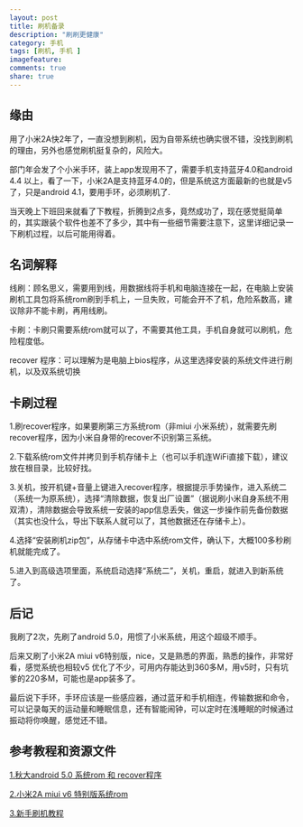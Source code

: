 ```yaml
---
layout: post
title: 刷机备录
description: "刷刷更健康"
category: 手机
tags: [刷机, 手机 ]
imagefeature: 
comments: true
share: true
---
```

## 缘由

用了小米2A快2年了，一直没想到刷机，因为自带系统也确实很不错，没找到刷机的理由，另外也感觉刷机挺复杂的，风险大。

部门年会发了个小米手环，装上app发现用不了，需要手机支持蓝牙4.0和android 4.4 以上，看了一下，小米2A是支持蓝牙4.0的，但是系统这方面最新的也就是v5了，只是android 4.1，要用手环，必须刷机了.

当天晚上下班回来就看了下教程，折腾到2点多，竟然成功了，现在感觉挺简单的，其实跟装个软件也差不了多少，其中有一些细节需要注意下，这里详细记录一下刷机过程，以后可能用得着。

<!--more-->

## 名词解释
线刷：顾名思义，需要用到线，用数据线将手机和电脑连接在一起，在电脑上安装刷机工具包将系统rom刷到手机上，一旦失败，可能会开不了机，危险系数高，建议除非不能卡刷，再用线刷。

卡刷：卡刷只需要系统rom就可以了，不需要其他工具，手机自身就可以刷机，危险程度低。

recover 程序：可以理解为是电脑上bios程序，从这里选择安装的系统文件进行刷机，以及双系统切换

## 卡刷过程

1.刷recover程序，如果要刷第三方系统rom（非miui 小米系统），就需要先刷recover程序，因为小米自身带的recover不识别第三系统。

2.下载系统rom文件并拷贝到手机存储卡上（也可以手机连WiFi直接下载），建议放在根目录，比较好找。

3.关机，按开机键+音量上键进入recover程序，根据提示手势操作，进入系统二（系统一为原系统），选择“清除数据，恢复出厂设置”（据说刷小米自身系统不用双清），清除数据会导致系统一安装的app信息丢失，做这一步操作前先备份数据（其实也没什么，导出下联系人就可以了，其他数据还在存储卡上）。

4.选择“安装刷机zip包”，从存储卡中选中系统rom文件，确认下，大概100多秒刷机就能完成了。

5.进入到高级选项里面，系统启动选择“系统二”，关机，重启，就进入到新系统了。

## 后记
我刷了2次，先刷了android 5.0，用惯了小米系统，用这个超级不顺手。

后来又刷了小米2A  miui v6特别版，nice，又是熟悉的界面，熟悉的操作，非常好看，感觉系统也相较v5 优化了不少，可用内存能达到360多M，用v5时，只有坑爹的220多M，可能也是app装多了。

最后说下手环，手环应该是一些感应器，通过蓝牙和手机相连，传输数据和命令，可以记录每天的运动量和睡眠信息，还有智能闹钟，可以定时在浅睡眠的时候通过振动将你唤醒，感觉还不错。

## 参考教程和资源文件
[1.秋大android 5.0 系统rom 和 recover程序](http://www.miui.com/thread-2223909-1-1.html)

[2.小米2A miui v6 特别版系统rom](http://www.miui.com/download-37.html#367)

[3.新手刷机教程](http://www.miui.com/forum.php?mod=viewthread&tid=1453026&highlight=小米2A%2B%2B%2B刷机教程)

